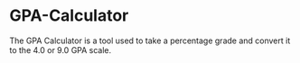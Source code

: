 # GPA-Calculator
The GPA Calculator is a tool used to take a percentage grade and convert it to the 4.0 or 9.0 GPA scale.
